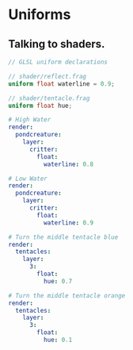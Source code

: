# Uniforms
## Talking to shaders.

``` glsl
// GLSL uniform declarations

// shader/reflect.frag
uniform float waterline = 0.9;

// shader/tentacle.frag
uniform float hue;
```

``` yaml
# High Water
render:
  pondcreature:
    layer:
      critter:
        float:
          waterline: 0.8
```

``` yaml
# Low Water
render:
  pondcreature:
    layer:
      critter:
        float:
          waterline: 0.9
```

``` yaml
# Turn the middle tentacle blue
render:
  tentacles:
    layer:
      3:
        float:
          hue: 0.7
```

``` yaml
# Turn the middle tentacle orange
render:
  tentacles:
    layer:
      3:
        float:
          hue: 0.1
```
